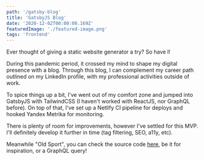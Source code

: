 ```yaml
---
path: '/gatsby-blog'
title: 'GatsbyJS Blog'
date: '2020-12-02T00:00:00.169Z'
featuredImage: './featured-image.png'
tags: 'frontend'
---
```


Ever thought of giving a static website generator a try? So have I!

During this pandemic period, it crossed my mind to shape my digital presence with a blog.
Through this blog, I can complement my career path outlined on my LinkedIn profile, with my professional activities outside of work.

To spice things up a bit, I've went out of my comfort zone and jumped into GatsbyJS with TailwindCSS (I haven't worked with ReactJS, nor GraphQL before).
On top of that, I've set up a Netlify CI pipeline for deploys and hooked Yandex Metrika for monitoring.

There is plenty of room for improvements, however I've settled for this MVP. I'll definitely develop it further in time (tag filtering, SEO, a11y, etc).

Meanwhile "Old Sport", you can check the source code [here](https://github.com/razvan-rosu/personal-website), be it for inspiration, or a GraphQL query!
